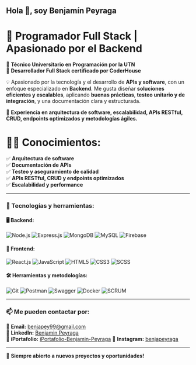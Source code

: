 ## Hola 👋, soy Benjamín Peyraga  

# 🚀 Programador Full Stack | Apasionado por el Backend  

📝 **Técnico Universitario en Programación por la UTN**  
📝 **Desarrollador Full Stack certificado por CoderHouse**  

💡 Apasionado por la tecnología y el desarrollo de **APIs y software**, con un enfoque especializado en **Backend**. Me gusta diseñar **soluciones eficientes y escalables**, aplicando **buenas prácticas**, **testeo unitario y de integración**, y una documentación clara y estructurada.  

📌 **Experiencia en arquitectura de software, escalabilidad, APIs RESTful, CRUD, endpoints optimizados y metodologías ágiles.**  

# 👨‍💻 **Conocimientos:**  
✅ **Arquitectura de software**  
✅ **Documentación de APIs**  
✅ **Testeo y aseguramiento de calidad**  
✅ **APIs RESTful, CRUD y endpoints optimizados**  
✅ **Escalabilidad y performance**  

---

### 🔨 Tecnologías y herramientas:

#### 🖥️ Backend:  
![Node.js](https://img.shields.io/badge/Node.js-339933?style=for-the-badge&logo=nodedotjs&logoColor=white)  ![Express.js](https://img.shields.io/badge/Express.js-000000?style=for-the-badge&logo=express&logoColor=white)  ![MongoDB](https://img.shields.io/badge/MongoDB-47A248?style=for-the-badge&logo=mongodb&logoColor=white) ![MySQL](https://img.shields.io/badge/MySQL-4479A1?style=for-the-badge&logo=mysql&logoColor=white)  ![Firebase](https://img.shields.io/badge/Firebase-FFCA28?style=for-the-badge&logo=firebase&logoColor=white)



#### 🎨 Frontend:  
![React.js](https://img.shields.io/badge/React-61DAFB?style=for-the-badge&logo=react&logoColor=black)  ![JavaScript](https://img.shields.io/badge/JavaScript-F7DF1E?style=for-the-badge&logo=javascript&logoColor=black) ![HTML5](https://img.shields.io/badge/HTML5-E34F26?style=for-the-badge&logo=html5&logoColor=white)  ![CSS3](https://img.shields.io/badge/CSS3-1572B6?style=for-the-badge&logo=css3&logoColor=white)  ![SCSS](https://img.shields.io/badge/SCSS-CC6699?style=for-the-badge&logo=sass&logoColor=white)  
   

#### 🛠️ Herramientas y metodologías:  
![Git](https://img.shields.io/badge/Git-F05032?style=for-the-badge&logo=git&logoColor=white)  ![Postman](https://img.shields.io/badge/Postman-FF6C37?style=for-the-badge&logo=postman&logoColor=white)  ![Swagger](https://img.shields.io/badge/Swagger-85EA2D?style=for-the-badge&logo=swagger&logoColor=black)  ![Docker](https://img.shields.io/badge/Docker-2496ED?style=for-the-badge&logo=docker&logoColor=white) ![SCRUM](https://img.shields.io/badge/SCRUM-00A99D?style=for-the-badge&logo=scrumalliance&logoColor=white)  


---

### 📫 Me pueden contactar por:  
📧 **Email:** benjapey99@gmail.com  
💼 **LinkedIn:** [Benjamin Peyraga](https://www.linkedin.com/in/benjamin-peyraga-53812a163/)  
💼 **iPortafolio:** [iPortafolio-Benjamin-Peyraga](https://ragepay.github.io/iPortafolio-Benjamin-Peyraga/) 
🐙 **Instagram:** [benjapeyraga](https://www.instagram.com/benjapeyraga/) 

---

🚀 **Siempre abierto a nuevos proyectos y oportunidades!**  

